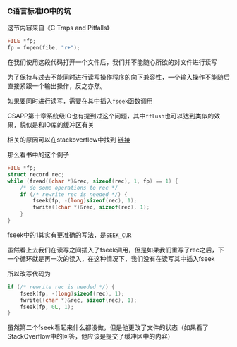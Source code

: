 ### C语言标准IO中的坑

这节内容来自《C Traps and Pitfalls》

```cpp
FILE *fp;
fp = fopen(file, "r+");
```

在我们使用这段代码打开一个文件后，我们并不能随心所欲的对文件进行读写

为了保持与过去不能同时进行读写操作程序的向下兼容性，一个输入操作不能随后直接紧跟一个输出操作，反之亦然。

如果要同时进行读写，需要在其中插入`fseek`函数调用

CSAPP第十章系统级IO也有提到过这个问题，其中`fflush`也可以达到类似的效果，貌似是和IO库的缓冲区有关

相关的原因可以在stackoverflow中找到 [链接](https://stackoverflow.com/questions/1713819/why-is-fseek-or-fflush-always-required-between-reading-and-writing-in-the-update)

那么看书中的这个例子

```c
FILE *fp;
struct record rec;
while (fread((char *)&rec, sizeof(rec), 1, fp) == 1) {
    /* do some operations to rec */
    if (/* rewrite rec is needed */) {
        fseek(fp, -(long)sizeof(rec), 1);
        fwrite((char *)&rec, sizeof(rec), 1);
    }
}
```

fseek中的1其实有更准确的写法，是`SEEK_CUR`

虽然看上去我们在读写之间插入了fseek调用，但是如果我们重写了rec之后，下一个循环就是再一次的读入，在这种情况下，我们没有在读写其中插入fseek

所以改写代码为

```c
if (/* rewrite rec is needed */) {
    fseek(fp, -(long)sizeof(rec), 1);
    fwrite((char *)&rec, sizeof(rec), 1);
    fseek(fp, 0L, 1);
}
```

虽然第二个fseek看起来什么都没做，但是他更改了文件的状态（如果看了StackOverflow中的回答，他应该是提交了缓冲区中的内容）